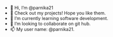 - 👋 Hi, I’m @parnika21
- 👀 Check out my projects! Hope you like them.
- 🌱 I’m currently learning software development.
- 💞️ I’m looking to collaborate on git hub.
- 📫 My user name: @parnika21.

<!---
parnika21/parnika21 is a ✨ special ✨ repository because its `README.md` (this file) appears on your GitHub profile.
You can click the Preview link to take a look at your changes.
--->
